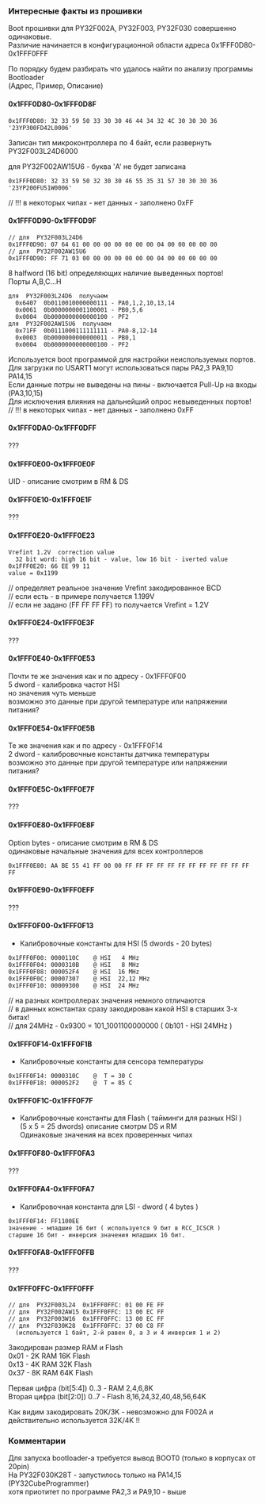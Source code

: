 ###  Интересные факты из прошивки 

Boot прошивки для PY32F002A, PY32F003, PY32F030  совершенно одинаковые.<br>
Различие начинается в конфигурационной области адреса 0x1FFF0D80-0x1FFF0FFF

По порядку будем разбирать что удалось найти по анализу программы Bootloader<br>
(Адрес, Пример, Описание)

#### 0x1FFF0D80-0x1FFF0D8F
```
0x1FFF0D80: 32 33 59 50 33 30 30 46 44 34 32 4С 30 30 30 36 '23YP300FD42L0006'
```
Записан тип микроконтроллера по 4 байт, если развернуть  PY32F003L24D6000

для PY32F002AW15U6 - буква 'A' не будет записана
```
0x1FFF0D80: 32 33 59 50 32 30 30 46 55 35 31 57 30 30 30 36 '23YP200FU51W0006'
```
// !!! в некоторых чипах - нет данных - заполнено 0xFF

#### 0x1FFF0D90-0x1FFF0D9F
```
// для  PY32F003L24D6
0x1FFF0D90: 07 64 61 00 00 00 00 00 00 00 04 00 00 00 00 00  
// для  PY32F002AW15U6
0x1FFF0D90: FF 71 03 00 00 00 00 00 00 00 04 00 00 00 00 00  
```
8 halfword (16 bit) определяющих наличие выведенных портов!<br>
Порты A,B,C...H<br> 
```
для  PY32F003L24D6  получаем  
  0x6407  0b0110010000000111 - PA0,1,2,10,13,14
  0x0061  0b0000000001100001 - PB0,5,6
  0x0004  0b0000000000000100 - PF2
для  PY32F002AW15U6  получаем  
  0x71FF  0b0111000111111111 - PA0-8,12-14
  0x0003  0b0000000000000011 - PB0,1
  0x0004  0b0000000000000100 - PF2
```
Используется boot программой для настройки неиспользуемых портов.<br> 
Для загрузки по USART1 могут использоваться пары PA2,3  PA9,10  PA14,15<br>
Если данные потры не выведены на пины - включается Pull-Up на входы (PA3,10,15)<br>
Для исключения влияния на дальнейший опрос невыведенных портов!
// !!! в некоторых чипах - нет данных - заполнено 0xFF


#### 0x1FFF0DA0-0x1FFF0DFF
???

#### 0x1FFF0E00-0x1FFF0E0F
UID - описание смотрим в RM & DS

#### 0x1FFF0E10-0x1FFF0E1F
???

#### 0x1FFF0E20-0x1FFF0E23
```
Vrefint 1.2V  correction value
  32 bit word: high 16 bit - value, low 16 bit - iverted value
0x1FFF0E20: 66 EE 99 11
value = 0x1199
```
// определяет реальное значение Vrefint закодированное BCD<br>
// если есть - в примере получается 1.199V<br>
// если не задано  (FF FF FF FF) то получается  Vrefint = 1.2V  

#### 0x1FFF0E24-0x1FFF0E3F
???

#### 0x1FFF0E40-0x1FFF0E53
Почти те же значения как и по адресу - 0x1FFF0F00<br> 
5 dword - калибровка частот HSI<br>
но значения чуть меньше<br> 
возможно это данные при другой температуре или напряжении питания?

#### 0x1FFF0E54-0x1FFF0E5B
Те же значения как и по адресу - 0x1FFF0F14<br> 
2 dword - калибровочные константы датчика температуры<br>
возможно это данные при другой температуре или напряжении питания?

#### 0x1FFF0E5C-0x1FFF0E7F
???

#### 0x1FFF0E80-0x1FFF0E8F
Option bytes - описание смотрим в RM & DS<br>
одинаковые начальные значения для всех контроллеров
```
0x1FFF0E80: AA BE 55 41 FF 00 00 FF FF FF FF FF FF FF FF FF FF FF FF FF
```

#### 0x1FFF0E90-0x1FFF0EFF
???

#### 0x1FFF0F00-0x1FFF0F13

- Калибровочные константы для HSI (5 dwords - 20 bytes)
```
0x1FFF0F00: 0000110C    @ HSI   4 MHz
0x1FFF0F04: 0000310B    @ HSI   8 MHz
0x1FFF0F08: 000052F4    @ HSI  16 MHz
0x1FFF0F0C: 00007307    @ HSI  22,12 MHz
0x1FFF0F10: 00009300    @ HSI  24 MHz
```
// на разных контроллерах значения немного отличаются <br> 
// в данных константах сразу закодирован какой HSI в старших 3-х битах!<br>
// для 24MHz - 0x9300 = 101_1001100000000 ( 0b101 - HSI 24MHz )

#### 0x1FFF0F14-0x1FFF0F1B

- Калибровочные константы для сенсора температуры
```
0x1FFF0F14: 0000310C    @  T = 30 C
0x1FFF0F18: 000052F2    @  T = 85 C
```

#### 0x1FFF0F1C-0x1FFF0F7F

- Калибровочные константы для Flash ( тайминги для разных HSI )<br>
  (5 x 5 = 25 dwords) описание смотрм DS и RM<br> 
Одинаковые значения на всех проверенных чипах


#### 0x1FFF0F80-0x1FFF0FA3
???

#### 0x1FFF0FA4-0x1FFF0FA7

- Калибровочная константа для LSI - dword ( 4 bytes )
```
0x1FFF0F14: FF1100EE    
значение - младшие 16 бит ( используется 9 бит в RCC_ICSCR )
старшие 16 бит - инверсия значения младших 16 бит.
``` 

#### 0x1FFF0FA8-0x1FFF0FFB
???

#### 0x1FFF0FFC-0x1FFF0FFF
```
// для  PY32F003L24  0x1FFF0FFC: 01 00 FE FF
// для  PY32F002AW15 0x1FFF0FFC: 13 00 EC FF
// для  PY32F003W16  0x1FFF0FFC: 13 00 EC FF
// для  PY32F030K28  0x1FFF0FFC: 37 00 C8 FF
  (используется 1 байт, 2-й равен 0, а 3 и 4 инверсия 1 и 2)
```
Закодирован размер RAM и Flash<br>
0x01 - 2K RAM 16K Flash<br>
0x13 - 4K RAM 32K Flash<br>
0x37 - 8K RAM 64K Flash

Первая цифра (bit[5:4])  0..3 - RAM     2,4,6,8K<br>
Вторая цифра (bit[2:0])  0..7 - Flash   8,16,24,32,40,48,56,64K

Как видим закодировать 20K/3K - невозможно для F002A и действительно используется 32K/4K !!

### Комментарии

Для запуска bootloader-а требуется вывод BOOT0 (только в корпусах от 20pin)<br>
На PY32F030K28T - запустилось только на PA14,15 (PY32CubeProgrammer)<br>
хотя приотитет по программе PA2,3 и PA9,10 - выше

